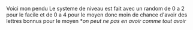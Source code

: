 Voici mon pendu
Le systeme de niveau est fait avec un random de 0 a 2 pour le facile et de 0 a 4 pour le moyen donc moin de chance d'avoir des lettres bonnus pour le moyen **on peut ne pas en avoir comme tout avoir*